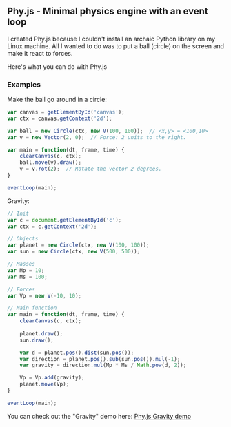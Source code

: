 ## Phy.js - Minimal physics engine with an event loop

I created Phy.js because I couldn't install an archaic Python library on my Linux machine. All I wanted to do was to put a ball (circle) on the screen and make it react to forces.

Here's what you can do with Phy.js

### Examples

Make the ball go around in a circle:

```javascript
var canvas = getElementById('canvas');
var ctx = canvas.getContext('2d');

var ball = new Circle(ctx, new V(100, 100));  // <x,y> = <100,10>
var v = new Vector(2, 0);  // Force: 2 units to the right.

var main = function(dt, frame, time) {
    clearCanvas(c, ctx);
    ball.move(v).draw();
    v = v.rot(2);  // Rotate the vector 2 degrees.
}

eventLoop(main);
```

Gravity:

```javascript
// Init
var c = document.getElementById('c');
var ctx = c.getContext('2d');

// Objects
var planet = new Circle(ctx, new V(100, 100));
var sun = new Circle(ctx, new V(500, 500));

// Masses
var Mp = 10;
var Ms = 100;

// Forces
var Vp = new V(-10, 10);

// Main function
var main = function(dt, frame, time) {
    clearCanvas(c, ctx);
    
    planet.draw();
    sun.draw();

    var d = planet.pos().dist(sun.pos());
    var direction = planet.pos().sub(sun.pos()).mul(-1);
    var gravity = direction.mul(Mp * Ms / Math.pow(d, 2));

    Vp = Vp.add(gravity);
    planet.move(Vp);
}

eventLoop(main);
```

You can check out the "Gravity" demo here: [Phy.js Gravity demo](http://whoeverest.github.io/phy.js/index.html)